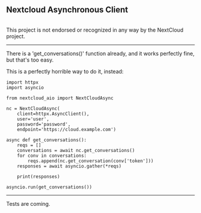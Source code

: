 ## Nextcloud Asynchronous Client
######

This project is not endorsed or recognized in any way by the NextCloud
project.

----

There is a 'get_conversations()' function already, and it works
perfectly fine, but that's too easy.

This is a perfectly horrible way to do it, instead:



    import httpx
    import asyncio

    from nextcloud_aio import NextCloudAsync

    nc = NextCloudAsync(
        client=httpx.AsyncClient(),
        user='user',
        password='password',
        endpoint='https://cloud.example.com')

    async def get_conversations():
        reqs = []
        conversations = await nc.get_conversations()
        for conv in conversations:
            reqs.append(nc.get_conversation(conv['token']))
        responses = await asyncio.gather(*reqs)

        print(responses)

    asyncio.run(get_conversations())

----

Tests are coming.
